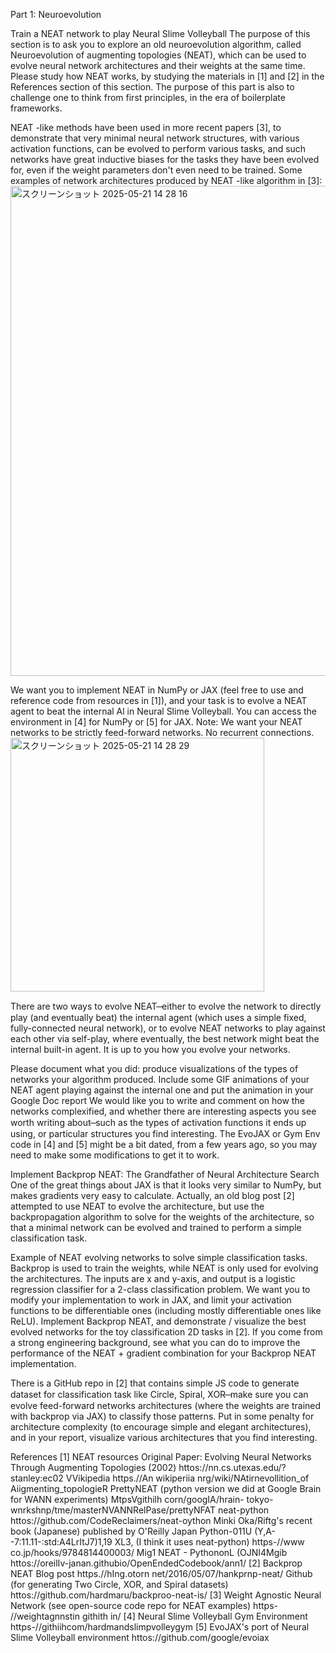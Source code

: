 Part 1: Neuroevolution

Train a NEAT network to play Neural Slime Volleyball
The purpose of this section is to ask you to explore an old neuroevolution algorithm, called
Neuroevolution of augmenting topologies (NEAT), which can be used to evolve neural
network architectures and their weights at the same time. Please study how NEAT works, by
studying the materials in [1] and [2] in the References section of this section. The purpose of
this part is also to challenge one to think from first principles, in the era of boilerplate
frameworks.

NEAT -like methods have been used in more recent papers [3], to demonstrate that very
minimal neural network structures, with various activation functions, can be evolved to
perform various tasks, and such networks have great inductive biases for the tasks they have
been evolved for, even if the weight parameters don't even need to be trained. Some examples
of network architectures produced by NEAT -like algorithm in [3]:
<img width="784" alt="スクリーンショット 2025-05-21 14 28 16" src="https://github.com/user-attachments/assets/94b6534b-9173-4c55-982f-c3cebeb9041b" />

We want you to implement NEAT in NumPy or JAX (feel free to use and reference code from
resources in [1]), and your task is to evolve a NEAT agent to beat the internal Al in Neural
Slime Volleyball. You can access the environment in [4] for NumPy or [5] for JAX. Note: We
want your NEAT networks to be strictly feed-forward networks. No recurrent connections.
<img width="406" alt="スクリーンショット 2025-05-21 14 28 29" src="https://github.com/user-attachments/assets/a0bb4873-0811-4d2d-aebb-bb132accef7d" />

There are two ways to evolve NEAT ̶ either to evolve the network to directly play (and
eventually beat) the internal agent (which uses a simple fixed, fully-connected neural
network), or to evolve NEAT networks to play against each other via self-play, where
eventually, the best network might beat the internal built-in agent. It is up to you how you
evolve your networks.

Please document what you did: produce visualizations of the types of networks your algorithm
produced. Include some GIF animations of your NEAT agent playing against the internal one
and put the animation in your Google Doc report We would like you to write and comment
on how the networks complexified, and whether there are interesting aspects you see worth
writing about ̶ such as the types of activation functions it ends up using, or particular
structures you find interesting. The EvoJAX or Gym Env code in [4] and [5] might be a bit
dated, from a few years ago, so you may need to make some modifications to get it to work.

Implement Backprop NEAT: The Grandfather of Neural Architecture Search
One of the great things about JAX is that it looks very similar to NumPy, but makes gradients
very easy to calculate. Actually, an old blog post [2] attempted to use NEAT to evolve the
architecture, but use the backpropagation algorithm to solve for the weights of the
architecture, so that a minimal network can be evolved and trained to perform a simple
classification task.

Example of NEAT evolving networks to solve simple classification tasks. Backprop is used to
train the weights, while NEAT is only used for evolving the architectures. The inputs are x
and y-axis, and output is a logistic regression classifier for a 2-class classification problem.
We want you to modify your implementation to work in JAX, and limit your activation
functions to be differentiable ones (including mostly differentiable ones like ReLU).
Implement Backprop NEAT, and demonstrate / visualize the best evolved networks for the
toy classification 2D tasks in [2]. If you come from a strong engineering background, see what
you can do to improve the performance of the NEAT + gradient combination for your
Backprop NEAT implementation.

There is a GitHub repo in [2] that contains simple JS code to generate dataset for
classification task like Circle, Spiral, XOR ̶ make sure you can evolve feed-forward networks
architectures (where the weights are trained with backprop via JAX) to classify those patterns.
Put in some penalty for architecture complexity (to encourage simple and elegant
architectures), and in your report, visualize various architectures that you find interesting.

References
[1] NEAT resources Original Paper: Evolving Neural Networks Through Augmenting
Topologies (2002) httos://nn.cs.utexas.edu/?stanley:ec02 VVikipedia https.//An
wikiperiia nrg/wiki/NAtirnevollition_of Aiigmenting_topologieR PrettyNEAT (python
version we did at Google Brain for WANN experiments) MtpsVgithilh corn/googIA/hrain-
tokyo-wnrkshnp/tme/masterNVANNRelPase/prettyNFAT neat-python
httos://github.com/CodeReclaimers/neat-oython Minki Oka/Riftg's recent book
(Japanese) published by O'Reilly Japan Python-011U (Y,A--7:11.11-:std:A4LrItJ7)1,19 XL3,
(I think it uses neat-python) https-//www co.jp/hooks/9784814400003/ Mig1 NEAT -
PythononL (OJNI4Mgib httos://oreilIv-janan.githubio/OpenEndedCodebook/ann1/
[2] Backprop NEAT Blog post https.//hIng.otorn net/2016/05/07/hankprnp-neat/ Github
(for generating Two Circle, XOR, and Spiral datasets)
httos://github.com/hardmaru/backproo-neat-is/
[3] Weight Agnostic Neural Network (see open-source code repo for NEAT examples) https-
//weightagnnstin githith in/
[4] Neural Slime Volleyball Gym Environment https-//githiihcom/hardmandslimpvolleygym
[5] EvoJAX's port of Neural Slime Volleyball environment httos://github.com/google/evoiax
